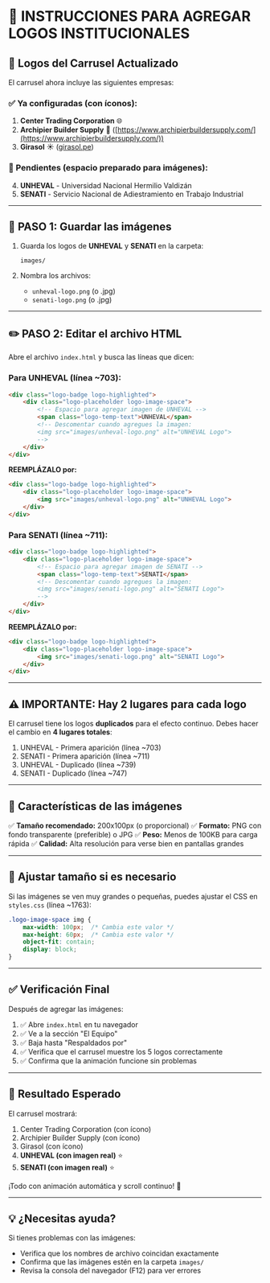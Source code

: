 # 📝 INSTRUCCIONES PARA AGREGAR LOGOS INSTITUCIONALES

## 🎯 Logos del Carrusel Actualizado

El carrusel ahora incluye las siguientes empresas:

### ✅ Ya configuradas (con íconos):
1. **Center Trading Corporation** 🌐
2. **Archipier Builder Supply** 🔧 ([https://www.archipierbuildersupply.com/](https://www.archipierbuildersupply.com/))
3. **Girasol** ☀️ ([girasol.pe](http://girasol.pe))

### 📸 Pendientes (espacio preparado para imágenes):
4. **UNHEVAL** - Universidad Nacional Hermilio Valdizán
5. **SENATI** - Servicio Nacional de Adiestramiento en Trabajo Industrial

---

## 📂 PASO 1: Guardar las imágenes

1. Guarda los logos de **UNHEVAL** y **SENATI** en la carpeta:
   ```
   images/
   ```

2. Nombra los archivos:
   - `unheval-logo.png` (o .jpg)
   - `senati-logo.png` (o .jpg)

---

## ✏️ PASO 2: Editar el archivo HTML

Abre el archivo `index.html` y busca las líneas que dicen:

### Para UNHEVAL (línea ~703):
```html
<div class="logo-badge logo-highlighted">
    <div class="logo-placeholder logo-image-space">
        <!-- Espacio para agregar imagen de UNHEVAL -->
        <span class="logo-temp-text">UNHEVAL</span>
        <!-- Descomentar cuando agregues la imagen:
        <img src="images/unheval-logo.png" alt="UNHEVAL Logo">
        -->
    </div>
</div>
```

**REEMPLÁZALO por:**
```html
<div class="logo-badge logo-highlighted">
    <div class="logo-placeholder logo-image-space">
        <img src="images/unheval-logo.png" alt="UNHEVAL Logo">
    </div>
</div>
```

### Para SENATI (línea ~711):
```html
<div class="logo-badge logo-highlighted">
    <div class="logo-placeholder logo-image-space">
        <!-- Espacio para agregar imagen de SENATI -->
        <span class="logo-temp-text">SENATI</span>
        <!-- Descomentar cuando agregues la imagen:
        <img src="images/senati-logo.png" alt="SENATI Logo">
        -->
    </div>
</div>
```

**REEMPLÁZALO por:**
```html
<div class="logo-badge logo-highlighted">
    <div class="logo-placeholder logo-image-space">
        <img src="images/senati-logo.png" alt="SENATI Logo">
    </div>
</div>
```

---

## ⚠️ IMPORTANTE: Hay 2 lugares para cada logo

El carrusel tiene los logos **duplicados** para el efecto continuo. Debes hacer el cambio en **4 lugares totales**:

1. UNHEVAL - Primera aparición (línea ~703)
2. SENATI - Primera aparición (línea ~711)
3. UNHEVAL - Duplicado (línea ~739)
4. SENATI - Duplicado (línea ~747)

---

## 🎨 Características de las imágenes

✅ **Tamaño recomendado:** 200x100px (o proporcional)
✅ **Formato:** PNG con fondo transparente (preferible) o JPG
✅ **Peso:** Menos de 100KB para carga rápida
✅ **Calidad:** Alta resolución para verse bien en pantallas grandes

---

## 🔧 Ajustar tamaño si es necesario

Si las imágenes se ven muy grandes o pequeñas, puedes ajustar el CSS en `styles.css` (línea ~1763):

```css
.logo-image-space img {
    max-width: 100px;  /* Cambia este valor */
    max-height: 60px;  /* Cambia este valor */
    object-fit: contain;
    display: block;
}
```

---

## ✅ Verificación Final

Después de agregar las imágenes:

1. ✅ Abre `index.html` en tu navegador
2. ✅ Ve a la sección "El Equipo" 
3. ✅ Baja hasta "Respaldados por"
4. ✅ Verifica que el carrusel muestre los 5 logos correctamente
5. ✅ Confirma que la animación funcione sin problemas

---

## 🎯 Resultado Esperado

El carrusel mostrará:
1. Center Trading Corporation (con ícono)
2. Archipier Builder Supply (con ícono)
3. Girasol (con ícono)
4. **UNHEVAL (con imagen real)** ⭐
5. **SENATI (con imagen real)** ⭐

¡Todo con animación automática y scroll continuo! 🎉

---

## 💡 ¿Necesitas ayuda?

Si tienes problemas con las imágenes:
- Verifica que los nombres de archivo coincidan exactamente
- Confirma que las imágenes estén en la carpeta `images/`
- Revisa la consola del navegador (F12) para ver errores

